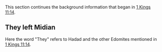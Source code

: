 This section continues the background information that began in [1 Kings 11:14](./14.md).

## They left Midian ##

Here the word "They" refers to Hadad and the other Edomites mentioned in [1 Kings 11:14](./14.md).